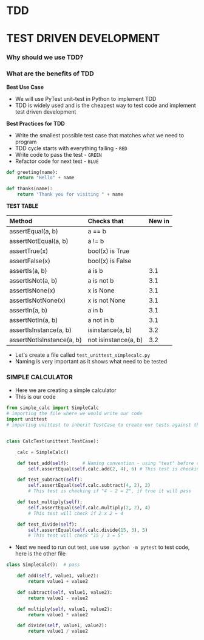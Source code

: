 # TDD
# TEST DRIVEN DEVELOPMENT
### Why should we use TDD?
### What are the benefits of TDD

**Best Use Case**
- We will use PyTest unit-test in Python to implement TDD
- TDD is widely used and is the cheapest way to test code and implement test driven development 

**Best Practices for TDD**
- Write the smallest possible test case that matches what we need to program 
- TDD cycle starts with everything failing  - `RED`
- Write code to pass the test - `GREEN`
- Refactor code for next test - `BLUE`

```python
def greeting(name):
    return "Hello" + name

def thanks(name):
    return "Thank you for visiting " + name
```
**TEST TABLE**

|Method |   Checks that|   New in |
|:---|:---|:---|
|assertEqual(a, b)        | a == b              ||
|assertNotEqual(a, b)     |    a != b              ||  
|assertTrue(x)            |    bool(x) is True     ||  
|assertFalse(x)           |    bool(x) is False    ||  
|assertIs(a, b)           |    a is b             |3.1|
|assertIsNot(a, b)        |    a is not b          |3.1|
|assertIsNone(x)          |    x is None           |3.1|
|assertIsNotNone(x)       |    x is not None       |3.1|
|assertIn(a, b)           |    a in b              |3.1|
|assertNotIn(a, b)        |    a not in b         |3.1|
|assertIsInstance(a, b)   |    isinstance(a, b)    |3.2|
|assertNotIsInstance(a, b)|    not isinstance(a, b)|3.2|

- Let's create a file called 
`test_unittest_simplecalc.py` 
- Naming is very important as it shows what need to be tested

### SIMPLE CALCULATOR 
- Here we are creating a simple calculator 
- This is our code
```python
from simple_calc import SimpleCalc
# importing the file where we would write our code
import unittest
# importing unittest to inherit TestCase to create our tests against the code


class CalcTest(unittest.TestCase):

    calc = SimpleCalc()

    def test_add(self):     # Naming convention - using "test" before or after when naming our function will let python interpreter know that this needs to be tested
        self.assertEqual(self.calc.add(2, 4), 6) # This test is checking "2 + 4 = 6", if true it will pass

    def test_subtract(self):
        self.assertEqual(self.calc.subtract(4, 2), 2)
        # This test is checking if "4 - 2 = 2", if true it will pass

    def test_multiply(self):
        self.assertEqual(self.calc.multiply(2, 2), 4)
        # This test will check if 2 x 2 = 4

    def test_divide(self):
        self.assertEqual(self.calc.divide(15, 3), 5)
        # This test will check "15 / 3 = 5"
```
- Next we need to run out test, use use ` python -m pytest` to test code, here is the other file 
```python
class SimpleCalc():  # pass

    def add(self, value1, value2):
        return value1 + value2

    def subtract(self, value1, value2):
        return value1 - value2

    def multiply(self, value1, value2):
        return value1 * value2

    def divide(self, value1, value2):
        return value1 / value2

```
